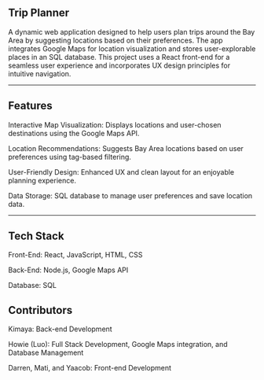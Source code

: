 Trip Planner
----
A dynamic web application designed to help users plan trips around the Bay Area by suggesting locations based on their preferences. The app integrates Google Maps for location visualization and stores user-explorable places in an SQL database. This project uses a React front-end for a seamless user experience and incorporates UX design principles for intuitive navigation.

----
Features
---

Interactive Map Visualization: Displays locations and user-chosen destinations using the Google Maps API.

Location Recommendations: Suggests Bay Area locations based on user preferences using tag-based filtering.

User-Friendly Design: Enhanced UX and clean layout for an enjoyable planning experience.

Data Storage: SQL database to manage user preferences and save location data.

---

Tech Stack
--

Front-End: React, JavaScript, HTML, CSS

Back-End: Node.js, Google Maps API

Database: SQL


Contributors
-
Kimaya: Back-end Development

Howie (Luo): Full Stack Development, Google Maps integration, and Database Management

Darren, Mati, and Yaacob: Front-end Development

